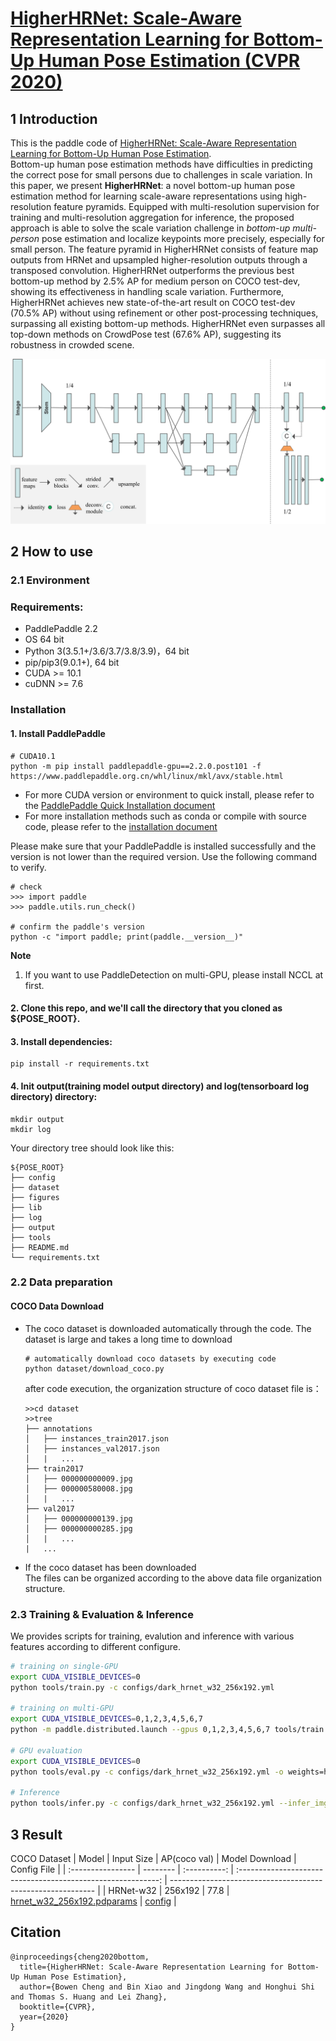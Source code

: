 # [HigherHRNet: Scale-Aware Representation Learning for Bottom-Up Human Pose Estimation (CVPR 2020)](https://arxiv.org/abs/1908.10357)

## 1 Introduction
This is the paddle code of [HigherHRNet: Scale-Aware Representation Learning for Bottom-Up Human Pose Estimation](https://arxiv.org/abs/1908.10357).  
Bottom-up human pose estimation methods have difficulties in predicting the correct pose for small persons due to challenges in scale variation. In this paper, we present **HigherHRNet**: a novel bottom-up human pose estimation method for learning scale-aware representations using high-resolution feature pyramids. Equipped with multi-resolution supervision for training and multi-resolution aggregation  for inference, the proposed approach is able to solve the scale variation challenge in *bottom-up multi-person* pose estimation and localize keypoints more precisely, especially for small person. The feature pyramid in HigherHRNet consists of feature map outputs from HRNet and upsampled higher-resolution outputs through a transposed convolution. HigherHRNet outperforms the previous best bottom-up method by 2.5% AP for medium person on COCO test-dev, showing its effectiveness in handling scale variation. Furthermore, HigherHRNet achieves new state-of-the-art result on COCO test-dev (70.5% AP) without using refinement or other post-processing techniques, surpassing all existing bottom-up methods. HigherHRNet even surpasses all top-down methods on CrowdPose test (67.6% AP), suggesting its robustness in crowded scene. 

![Illustrating the architecture of the proposed Higher-HRNet](/figures/arch_v2.png)

## 2 How to use

### 2.1 Environment

### Requirements:
- PaddlePaddle 2.2
- OS 64 bit
- Python 3(3.5.1+/3.6/3.7/3.8/3.9)，64 bit
- pip/pip3(9.0.1+), 64 bit
- CUDA >= 10.1
- cuDNN >= 7.6

### Installation
#### 1. Install PaddlePaddle
```
# CUDA10.1
python -m pip install paddlepaddle-gpu==2.2.0.post101 -f https://www.paddlepaddle.org.cn/whl/linux/mkl/avx/stable.html
```

- For more CUDA version or environment to quick install, please refer to the [PaddlePaddle Quick Installation document](https://www.paddlepaddle.org.cn/install/quick)
- For more installation methods such as conda or compile with source code, please refer to the [installation document](https://www.paddlepaddle.org.cn/documentation/docs/en/install/index_en.html)

Please make sure that your PaddlePaddle is installed successfully and the version is not lower than the required version. Use the following command to verify.

```
# check
>>> import paddle
>>> paddle.utils.run_check()

# confirm the paddle's version
python -c "import paddle; print(paddle.__version__)"
```

**Note**

1.  If you want to use PaddleDetection on multi-GPU, please install NCCL at first.

#### 2. Clone this repo, and we'll call the directory that you cloned as ${POSE_ROOT}.
#### 3. Install dependencies:
   ```
   pip install -r requirements.txt
   ```
#### 4. Init output(training model output directory) and log(tensorboard log directory) directory:

   ```
   mkdir output 
   mkdir log
   ```

   Your directory tree should look like this:

   ```
   ${POSE_ROOT}
   ├── config
   ├── dataset
   ├── figures
   ├── lib
   ├── log
   ├── output
   ├── tools 
   ├── README.md
   └── requirements.txt
   ```

### 2.2 Data preparation
#### COCO Data Download
- The coco dataset is downloaded automatically through the code. The dataset is large and takes a long time to download

    ```
    # automatically download coco datasets by executing code
    python dataset/download_coco.py
    ```

    after code execution, the organization structure of coco dataset file is：
    ```
    >>cd dataset
    >>tree
    ├── annotations
    │   ├── instances_train2017.json
    │   ├── instances_val2017.json
    │   |   ...
    ├── train2017
    │   ├── 000000000009.jpg
    │   ├── 000000580008.jpg
    │   |   ...
    ├── val2017
    │   ├── 000000000139.jpg
    │   ├── 000000000285.jpg
    │   |   ...
    |   ...
    ```
- If the coco dataset has been downloaded  
    The files can be organized according to the above data file organization structure.

### 2.3 Training & Evaluation & Inference

We provides scripts for training, evalution and inference with various features according to different configure.

```bash
# training on single-GPU
export CUDA_VISIBLE_DEVICES=0
python tools/train.py -c configs/dark_hrnet_w32_256x192.yml

# training on multi-GPU
export CUDA_VISIBLE_DEVICES=0,1,2,3,4,5,6,7
python -m paddle.distributed.launch --gpus 0,1,2,3,4,5,6,7 tools/train.py -c configs/dark_hrnet_w32_256x192.yml

# GPU evaluation
export CUDA_VISIBLE_DEVICES=0
python tools/eval.py -c configs/dark_hrnet_w32_256x192.yml -o weights=https://paddledet.bj.bcebos.com/models/keypoint/hrnet_w32_256x192.pdparams

# Inference
python tools/infer.py -c configs/dark_hrnet_w32_256x192.yml --infer_img=dataset/test_image/000000397133.jpg -o weights=https://paddledet.bj.bcebos.com/models/keypoint/hrnet_w32_256x192.pdparams
```

## 3 Result
COCO Dataset
| Model              | Input Size | AP(coco val) |                           Model Download                           | Config File                                                    |
| :---------------- | -------- | :----------: | :----------------------------------------------------------: | ----------------------------------------------------------- |
| HRNet-w32             | 256x192  |     77.8     | [hrnet_w32_256x192.pdparams](https://paddledet.bj.bcebos.com/models/keypoint/hrnet_w32_256x192.pdparams) | [config](./configs/hrnet_w32_256x192.yml)                     |

## Citation
````
@inproceedings{cheng2020bottom,
  title={HigherHRNet: Scale-Aware Representation Learning for Bottom-Up Human Pose Estimation},
  author={Bowen Cheng and Bin Xiao and Jingdong Wang and Honghui Shi and Thomas S. Huang and Lei Zhang},
  booktitle={CVPR},
  year={2020}
}
````

